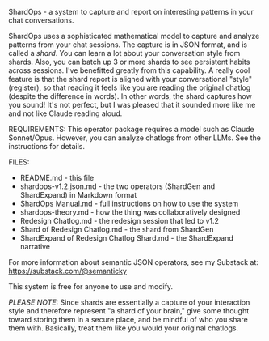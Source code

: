 ShardOps - a system to capture and report on interesting patterns in your chat conversations.

ShardOps uses a sophisticated mathematical model to capture and analyze patterns from your chat sessions.
The capture is in JSON format, and is called a *shard*.
You can learn a lot about your conversation style from shards. Also, you can batch up 3 or more shards to see
persistent habits across sessions. I've benefitted greatly from this capability.
A really cool feature is that the shard report is aligned with your conversational "style" (register),
so that reading it feels like you are reading the original chatlog (despite the difference in words).
In other words, the shard captures how you sound! It's not perfect, but I was pleased that it sounded more like me and not like Claude reading aloud.

REQUIREMENTS:
This operator package requires a model such as Claude Sonnet/Opus.
However, you can analyze chatlogs from other LLMs. See the instructions for details.

FILES:
- README.md - this file
- shardops-v1.2.json.md - the two operators (ShardGen and ShardExpand) in Markdown format
- ShardOps Manual.md - full instructions on how to use the system
- shardops-theory.md - how the thing was collaboratively designed
- Redesign Chatlog.md - the redesign session that led to v1.2
- Shard of Redesign Chatlog.md - the shard from ShardGen
- ShardExpand of Redesign Chatlog Shard.md - the ShardExpand narrative

For more information about semantic JSON operators, see my Substack at:
   https://substack.com/@semanticky

This system is free for anyone to use and modify.

*PLEASE NOTE:* Since shards are essentially a capture of your interaction style and therefore represent "a shard of your brain," give some thought toward storing them in a secure place, and be mindful of who you share them with. Basically, treat them like you would your original chatlogs.

